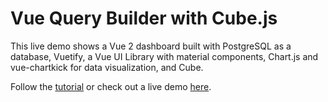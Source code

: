 # Vue Query Builder with Cube.js

This live demo shows a Vue 2 dashboard built with PostgreSQL as a database, Vuetify, a Vue UI Library with material components, Chart.js and vue-chartkick for data visualization, and Cube.

Follow the [tutorial](https://cube.dev/blog/vue-query-builder-with-cubejs) or check out a live demo [here](https://vue-query-builder-demo.cube.dev/#/).